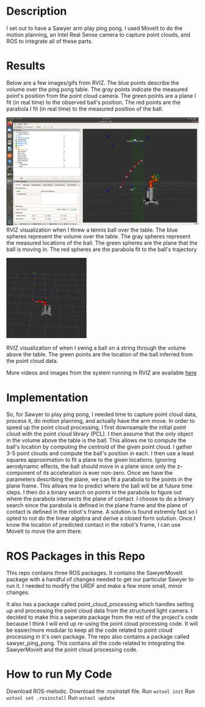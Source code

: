 # Description
I set out to have a Sawyer arm play ping pong. I used MoveIt to do the motion planning, an Intel Real Sense camera to capture point clouds, and ROS to integrate all of these parts. 

# Results
Below are a few images/gifs from RVIZ. The blue points describe the volume over the ping pong table. The gray points indicate the measured point's position from the point cloud camera. The green points are a plane I fit (in real time) to the observed ball's position. The red points are the parabola I fit (in real time) to the measured position of the ball.   
   
![Real Time Object Tracking]( https://github.com/PeterJochem/Sawyer_Ping_Pong/blob/master/images/trajectory_1.png "Logo Title Text 1")
RVIZ visualization when I threw a tennis ball over the table. The blue spheres represent the volume over the table. The gray spheres represent the measured locations of the ball. The green spheres are the plane that the ball is moving in. The red spheres are the parabola fit to the ball's trajectory

![Real Time Object Tracking]( https://github.com/PeterJochem/Sawyer_Ping_Pong/blob/master/images/trajectory.gif "Logo Title Text 1")

RVIZ visualization of when I swing a ball on a string through the volume above the table. The green points are the location of the ball inferred from the point cloud data.

More videos and images from the system running in RVIZ are available [here](https://github.com/PeterJochem/Sawyer_Ping_Pong/tree/master/images)

# Implementation
So, for Sawyer to play ping pong, I needed time to capture point cloud data, process it, do motion planning, and actually have the arm move. In order to speed up the point cloud processing, I first downsample the initial point cloud with the point cloud library (PCL). I then assume that the only object in the volume above the table is the ball. This allows me to compute the ball's location by computing the centroid of the given point cloud. I gather 3-5 point clouds and compute the ball's position in each. I then use a least squares approximation to fit a plane to the given locations. Ignoring aerodynamic effects, the ball should move in a plane since only the z-component of its acceleration is ever non-zero. Once we have the parameters describing the plane, we can fit a parabola to the points in the plane frame. This allows me to predict where the ball will be at future time steps. I then do a binary search on points in the parabola to figure out where the parabola intersects the plane of contact. I choose to do a binary search since the parabola is defined in the plane frame and the plane of contact is defined in the robot's frame. A solution is found extremly fast so I opted to not do the linear algebra and derive a closed form solution. Once I know the location of predicted contact in the robot's frame, I can use MoveIt to move the arm there.         


# ROS Packages in this Repo
This repo contains three ROS packages. It contains the SawyerMoveIt package with a handful of changes needed to get our particular Sawyer to run it. I needed to modify the URDF and make a few more small, minor changes. 

It also has a package called point_cloud_processing which handles setting up and processing the point cloud data from the structured light camera. I decided to make this a seperate package from the rest of the project's code because I think I will end up re-using the point cloud processing code. It will be easier/more modular to keep all the code related to point cloud processing in it's own package. The repo also contains a package called sawyer_ping_pong. This contains all the code related to integrating the SawyerMoveIt and the point cloud processing code.     

# How to run My Code
Download ROS-melodic. Download the .rosinstall file. 
Run ```wstool init```
Run ```wstool set .rosinstall```
Run ```wstool update```

